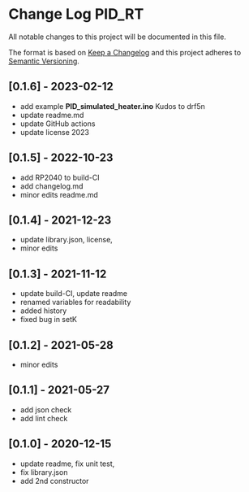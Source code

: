 # Change Log PID_RT

All notable changes to this project will be documented in this file.

The format is based on [Keep a Changelog](http://keepachangelog.com/)
and this project adheres to [Semantic Versioning](http://semver.org/).


## [0.1.6] - 2023-02-12
- add example **PID_simulated_heater.ino** Kudos to drf5n
- update readme.md
- update GitHub actions
- update license 2023


## [0.1.5] - 2022-10-23
- add RP2040 to build-CI
- add changelog.md
- minor edits readme.md

## [0.1.4] - 2021-12-23
- update library.json, license, 
- minor edits

## [0.1.3] - 2021-11-12
- update build-CI, update readme
- renamed variables for readability
- added history
- fixed bug in setK

## [0.1.2] - 2021-05-28
- minor edits

## [0.1.1] - 2021-05-27
- add json check
- add lint check

## [0.1.0] - 2020-12-15
- update readme, fix unit test, 
- fix library.json
- add 2nd constructor

